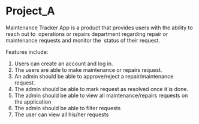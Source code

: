 # Project_A
Maintenance Tracker App is a product that provides users with the ability to reach out to 
operations or repairs department regarding repair or maintenance requests and monitor the 
status of their request. 

Features include:
1. Users can create an account and log in. 
2. The users are able to make maintenance or repairs request. 
3. An admin should be able to approve/reject a repair/maintenance request. 
4. The admin should be able to mark request as resolved once it is done. 
5. The admin should be able to view all maintenance/repairs requests on the application 
6. The admin should be able to filter requests 
7. The user can view all his/her requests 


